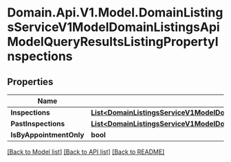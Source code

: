 # Domain.Api.V1.Model.DomainListingsServiceV1ModelDomainListingsApiModelQueryResultsListingPropertyInspections
## Properties

Name | Type | Description | Notes
------------ | ------------- | ------------- | -------------
**Inspections** | [**List&lt;DomainListingsServiceV1ModelDomainListingsApiModelQueryResultsListingInspection&gt;**](DomainListingsServiceV1ModelDomainListingsApiModelQueryResultsListingInspection.md) |  | [optional] 
**PastInspections** | [**List&lt;DomainListingsServiceV1ModelDomainListingsApiModelQueryResultsListingInspection&gt;**](DomainListingsServiceV1ModelDomainListingsApiModelQueryResultsListingInspection.md) |  | [optional] 
**IsByAppointmentOnly** | **bool** |  | [optional] 

[[Back to Model list]](../README.md#documentation-for-models) [[Back to API list]](../README.md#documentation-for-api-endpoints) [[Back to README]](../README.md)

